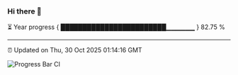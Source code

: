 ### Hi there 👋

⏳ Year progress { ████████████████████████▁▁▁▁▁▁ } 82.75 %

---

⏰ Updated on Thu, 30 Oct 2025 01:14:16 GMT

![Progress Bar CI](https://github.com/liununu/liununu/workflows/Progress%20Bar%20CI/badge.svg)
